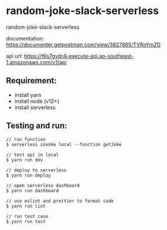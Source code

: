 # random-joke-slack-serverless

random-joke-slack-serverless

documentation: https://documenter.getpostman.com/view/3827865/TVRoYmZG

api url: https://f6s7gvdr4j.execute-api.ap-southeast-1.amazonaws.com/v1/api

## Requirement:

- install yarn
- install node (v12+)
- install serverless

## Testing and run:

```
// run function
$ serverless invoke local --function getJoke

// test api in local
$ yarn run dev

// deploy to serverless
$ yarn run deploy

// open serverless dashboard
$ yarn run dashboard

// use eslint and prettier to format code
$ yarn run lint

// run test case
$ yarn run test
```
